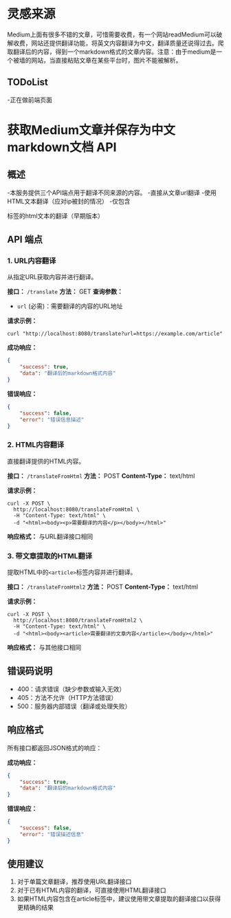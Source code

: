 # 灵感来源

Medium上面有很多不错的文章，可惜需要收费，有一个网站readMedium可以破解收费，网站还提供翻译功能，将英文内容翻译为中文，翻译质量还说得过去。爬取翻译后的内容，得到一个markdown格式的文章内容。注意：由于medium是一个被墙的网站，当直接粘贴文章在某些平台时，图片不能被解析。

## TODoList

-正在做前端页面

# 获取Medium文章并保存为中文markdown文档 API 

## 概述
-本服务提供三个API端点用于翻译不同来源的内容。
-直接从文章url翻译
-使用HTML文本翻译（应对ip被封的情况）
-仅包含<article>标签的html文本的翻译（早期版本）

## API 端点

### 1. URL内容翻译
从指定URL获取内容并进行翻译。

**接口：** `/translate`
**方法：** GET
**查询参数：**
- `url` (必需)：需要翻译的内容的URL地址

**请求示例：**
```curl
curl "http://localhost:8080/translate?url=https://example.com/article"
```

**成功响应：**
```json
{
    "success": true,
    "data": "翻译后的markdown格式内容"
}
```

**错误响应：**
```json
{
    "success": false,
    "error": "错误信息描述"
}
```

### 2. HTML内容翻译
直接翻译提供的HTML内容。

**接口：** `/translateFromHtml`
**方法：** POST
**Content-Type：** text/html

**请求示例：**
```curl
curl -X POST \
  http://localhost:8080/translateFromHtml \
  -H "Content-Type: text/html" \
  -d "<html><body><p>需要翻译的内容</p></body></html>"
```

**响应格式：** 与URL翻译接口相同

### 3. 带文章提取的HTML翻译
提取HTML中的`<article>`标签内容并进行翻译。

**接口：** `/translateFromHtml2`
**方法：** POST
**Content-Type：** text/html

**请求示例：**
```curl
curl -X POST \
  http://localhost:8080/translateFromHtml2 \
  -H "Content-Type: text/html" \
  -d "<html><body><article>需要翻译的文章内容</article></body></html>"
```

**响应格式：** 与其他接口相同

## 错误码说明
- 400：请求错误（缺少参数或输入无效）
- 405：方法不允许（HTTP方法错误）
- 500：服务器内部错误（翻译或处理失败）

## 响应格式
所有接口都返回JSON格式的响应：

**成功响应：**
```json
{
    "success": true,
    "data": "翻译后的markdown格式内容"
}
```

**错误响应：**
```json
{
    "success": false,
    "error": "错误描述信息"
}
```

## 使用建议
1. 对于单篇文章翻译，推荐使用URL翻译接口
2. 对于已有HTML内容的翻译，可直接使用HTML翻译接口
3. 如果HTML内容包含在article标签中，建议使用带文章提取的翻译接口以获得更精确的结果
